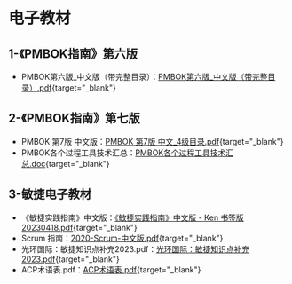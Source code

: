 # 电子教材

## 1-《PMBOK指南》第六版

 * PMBOK第六版_中文版（带完整目录）：[PMBOK第六版_中文版（带完整目录）.pdf](./PMBOK第六版_中文版（带完整目录）.pdf){target="_blank"}

## 2-《PMBOK指南》第七版

 * PMBOK 第7版 中文版：[PMBOK 第7版 中文_4级目录.pdf](./PMBOK%20第7版%20中文_4级目录.pdf){target="_blank"}  
 * PMBOK各个过程工具技术汇总：[PMBOK各个过程工具技术汇总.doc](./PMBOK各个过程工具技术汇总.doc){target="_blank"}

## 3-敏捷电子教材

 * 《敏捷实践指南》中文版：[《敏捷实践指南》中文版 - Ken 书签版 20230418.pdf](./《敏捷实践指南》中文版%20-%20Ken%20书签版%2020230418.pdf){target="_blank"}  
 * Scrum 指南：[2020-Scrum-中文版.pdf](./2020-Scrum-中文版.pdf){target="_blank"}  
 * 光环国际：敏捷知识点补充2023.pdf：[光环国际：敏捷知识点补充2023.pdf](./光环国际：敏捷知识点补充2023.pdf){target="_blank"}  
 * ACP术语表.pdf：[ACP术语表.pdf](./ACP术语表.pdf){target="_blank"}  